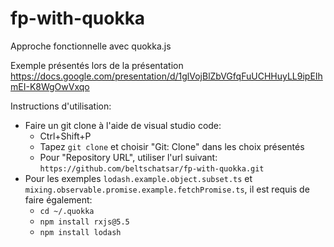 # fp-with-quokka
Approche fonctionnelle avec quokka.js

Exemple présentés lors de la présentation
https://docs.google.com/presentation/d/1glVojBlZbVGfqFuUCHHuyLL9ipEIhmEI-K8WgOwVxqo

Instructions d'utilisation:
 - Faire un git clone  à l'aide de visual studio code:
   - Ctrl+Shift+P
   - Tapez `git clone` et choisir "Git: Clone" dans les choix présentés
   - Pour "Repository URL", utiliser l'url suivant: `https://github.com/beltschatsar/fp-with-quokka.git`
 - Pour les exemples `lodash.example.object.subset.ts` et `mixing.observable.promise.example.fetchPromise.ts`, il est requis de faire également:
   - `cd ~/.quokka`
   - `npm install rxjs@5.5`
   - `npm install lodash`
 
 

